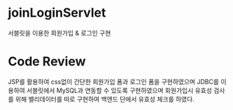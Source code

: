 # joinLoginServlet
서블릿을 이용한 회원가입 & 로그인 구현

# Code Review
JSP를 활용하여 css없이 간단한 회원가입 폼과 로그인 폼을 구현하였으며 JDBC를 이용하여 서블릿에서 MySQL과 연동할 수 있도록 구현하였으며
회원가입시 유효성 검사를 위해 밸리데이터를 따로 구현하여 백앤드 단에서 유효성 체크를 하였다.
